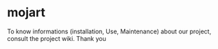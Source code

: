 # mojart
To know informations (installation, Use, Maintenance) about our project, consult the project wiki.
Thank you
